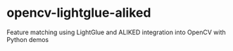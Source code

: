 # opencv-lightglue-aliked
Feature matching using LightGlue and ALIKED integration into OpenCV with Python demos
